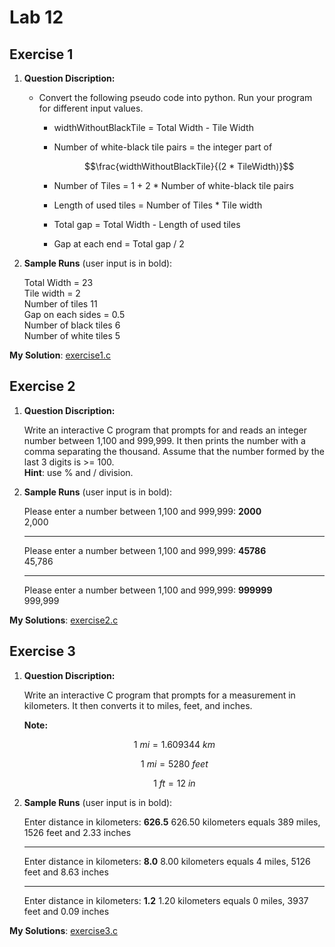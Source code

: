 # Lab 12

## Exercise 1

1. **Question Discription:**

   - Convert the following pseudo code into python. Run your program for different input values.
     - widthWithoutBlackTile = Total Width - Tile Width
     - Number of white-black tile pairs = the integer part of

        $$\frac{widthWithoutBlackTile}{(2 * TileWidth)}$$

     - Number of Tiles = 1 + 2 * Number of white-black tile pairs
     - Length of used tiles = Number of Tiles * Tile width
     - Total gap = Total Width - Length of used tiles
     - Gap at each end = Total gap / 2

2. **Sample Runs** (user input is in bold):

    Total Width = 23<br>
    Tile width = 2<br>
    Number of tiles 11<br>
    Gap on each sides = 0.5<br>
    Number of black tiles 6<br>
    Number of white tiles 5

**My Solution**: [exercise1.c](exercise1.c)

## Exercise 2

1. **Question Discription:**

    Write an interactive C program that prompts for and reads an integer number between 1,100 and 999,999. It then prints the number with a comma separating the thousand. Assume that the number formed by the last 3 digits is >= 100.<br>
    **Hint**: use % and / division.

2. **Sample Runs** (user input is in bold):

    Please enter a number between 1,100 and 999,999:  **2000**<br>
    2,000

    ---
    Please enter a number between 1,100 and 999,999: **45786**<br>
    45,786

    ---
    Please enter a number between 1,100 and 999,999: **999999**<br>
    999,999

**My Solutions**: [exercise2.c](exercise2.c)

## Exercise 3

1. **Question Discription:**

    Write an interactive C program that prompts for a measurement in kilometers. It then converts it to miles, feet, and inches.

    **Note:**

    $$1\ mi = 1.609344\ km$$

    $$1\ mi = 5280\ feet$$

    $$1\ ft = 12\ in$$

2. **Sample Runs** (user input is in bold):

    Enter distance in kilometers: **626.5**
    626.50 kilometers equals 389 miles, 1526 feet and 2.33 inches

    ---
    Enter distance in kilometers: **8.0**
    8.00 kilometers equals 4 miles, 5126 feet and 8.63 inches

    ---
    Enter distance in kilometers: **1.2**
    1.20 kilometers equals 0 miles, 3937 feet and 0.09 inches

**My Solutions**: [exercise3.c](exercise3.c)
